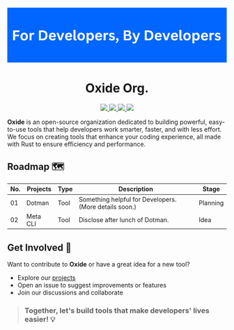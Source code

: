 <p align="center"><img src="https://github.com/OxideOrg/.github/blob/main/images/oxide_github_readme_banner.png"></p>

<h1 align="center">Oxide Org.</h1>

<p align="center">
  <a href="https://x.com/OrgOxide61959" target="_blank">
    <img src="https://img.shields.io/badge/OrgOxide-000000?style=for-the-badge&logo=x&logoColor=white">
  </a>
  
  <a href="https://discord.gg/yYZTWsyxwW" target="_blank">
    <img src="https://img.shields.io/badge/Discord-5865F2?style=for-the-badge&logo=discord&logoColor=white">
  </a>

  <a href="https://dev.to/oxideorg" target="_blank">
    <img src="https://img.shields.io/badge/dev.to-0A0A0A?style=for-the-badge&logo=devdotto&logoColor=white">
  </a>
  
  <a href="https://github.com/sponsors/fnabinash" target="_blank">
    <img src="https://img.shields.io/badge/sponsor-30363D?style=for-the-badge&logo=GitHub-Sponsors&logoColor=#white">
  </a>
</p>

**Oxide** is an open-source organization dedicated to building powerful, easy-to-use tools that help developers work smarter, faster, and with less effort. We focus on creating tools that enhance your coding experience, all made with Rust to ensure efficiency and performance.

## **Roadmap** 🗺️
|**No.**| **Projects**      | **Type** | **Description**                                        | **Stage**  |
| ----- | ----------------- | -------- | ------------------------------------------------------ | ---------- |
| 01    | Dotman            | Tool     | Something helpful for Developers. (More details soon.) | Planning   |
| 02    | Meta CLI          | Tool     | Disclose after lunch of Dotman.                        | Idea       |


## **Get Involved** 🤝
Want to contribute to **Oxide** or have a great idea for a new tool?

- Explore our [projects](https://github.com/orgs/OxideOrg/repositories)
- Open an issue to suggest improvements or features
- Join our discussions and collaborate

> ### **Together, let's build tools that make developers' lives easier! 💡**
